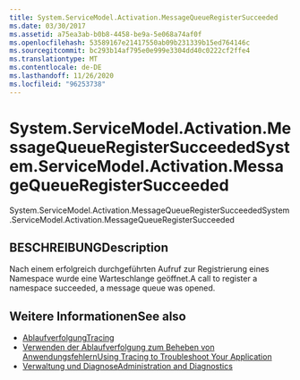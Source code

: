 ```yaml
---
title: System.ServiceModel.Activation.MessageQueueRegisterSucceeded
ms.date: 03/30/2017
ms.assetid: a75ea3ab-b0b8-4458-be9a-5e068a74af0f
ms.openlocfilehash: 53589167e21417550ab09b231339b15ed764146c
ms.sourcegitcommit: bc293b14af795e0e999e3304dd40c0222cf2ffe4
ms.translationtype: MT
ms.contentlocale: de-DE
ms.lasthandoff: 11/26/2020
ms.locfileid: "96253738"
---
```

# <a name="systemservicemodelactivationmessagequeueregistersucceeded"></a><span data-ttu-id="c86f0-102">System.ServiceModel.Activation.MessageQueueRegisterSucceeded</span><span class="sxs-lookup"><span data-stu-id="c86f0-102">System.ServiceModel.Activation.MessageQueueRegisterSucceeded</span></span>

<span data-ttu-id="c86f0-103">System.ServiceModel.Activation.MessageQueueRegisterSucceeded</span><span class="sxs-lookup"><span data-stu-id="c86f0-103">System.ServiceModel.Activation.MessageQueueRegisterSucceeded</span></span>  
  
## <a name="description"></a><span data-ttu-id="c86f0-104">BESCHREIBUNG</span><span class="sxs-lookup"><span data-stu-id="c86f0-104">Description</span></span>  

 <span data-ttu-id="c86f0-105">Nach einem erfolgreich durchgeführten Aufruf zur Registrierung eines Namespace wurde eine Warteschlange geöffnet.</span><span class="sxs-lookup"><span data-stu-id="c86f0-105">A call to register a namespace succeeded, a message queue was opened.</span></span>  
  
## <a name="see-also"></a><span data-ttu-id="c86f0-106">Weitere Informationen</span><span class="sxs-lookup"><span data-stu-id="c86f0-106">See also</span></span>

- [<span data-ttu-id="c86f0-107">Ablaufverfolgung</span><span class="sxs-lookup"><span data-stu-id="c86f0-107">Tracing</span></span>](index.md)
- [<span data-ttu-id="c86f0-108">Verwenden der Ablaufverfolgung zum Beheben von Anwendungsfehlern</span><span class="sxs-lookup"><span data-stu-id="c86f0-108">Using Tracing to Troubleshoot Your Application</span></span>](using-tracing-to-troubleshoot-your-application.md)
- [<span data-ttu-id="c86f0-109">Verwaltung und Diagnose</span><span class="sxs-lookup"><span data-stu-id="c86f0-109">Administration and Diagnostics</span></span>](../index.md)
